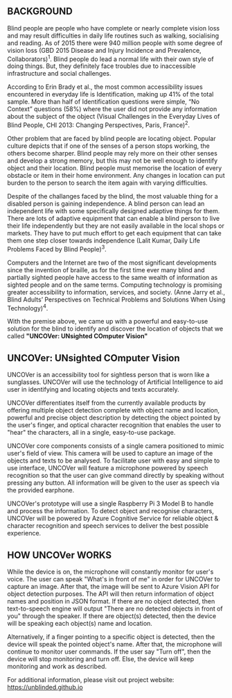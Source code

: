 ## BACKGROUND

Blind people are people who have complete or nearly complete vision loss and may result difficulties in daily life routines such as walking, socialising and reading. As of 2015 there were 940 million people with some degree of vision loss (GBD 2015 Disease and Injury Incidence and Prevalence, Collaborators)<sup>1</sup>. Blind people do lead a normal life with their own style of doing things. But, they definitely face troubles due to inaccessible infrastructure and social challenges.

According to Erin Brady et al., the most common accessibility issues encountered in everyday life is Identification, making up 41% of the total sample. More than half of Identification questions were simple, “No Context” questions (58%) where the user did not provide any information about the subject of the object (Visual Challenges in the Everyday Lives of Blind People, CHI 2013: Changing Perspectives, Paris, France)<sup>2</sup>.

Other problem that are faced by blind people are locating object. Popular culture depicts that if one of the senses of a person stops working, the others become sharper. Blind people may rely more on their other senses and develop a strong memory, but this may not be well enough to identify object and their location. Blind people must memorise the location of every obstacle or item in their home environment. Any changes in location can put burden to the person to search the item again with varying difficulties.

Despite of the challanges faced by the blind, the most valuable thing for a disabled person is gaining independence. A blind person can lead an independent life with some specifically designed adaptive things for them. There are lots of adaptive equipment that can enable a blind person to live their life independently but they are not easily available in the local shops or markets. They have to put much effort to get each equipment that can take them one step closer towards independence (Lalit Kumar, Daily Life Problems Faced by Blind People)<sup>3</sup>.

Computers and the Internet are two of the most significant developments since the invention of braille, as for the first time ever many blind and partially sighted people have access to the same wealth of information as sighted people and on the same terms. Computing technology is promising greater accessibility to information, services, and society. (Anne Jarry et al., Blind Adults’ Perspectives on Technical Problems and Solutions When Using Technology)<sup>4</sup>.

With the premise above, we came up with a powerful and easy-to-use solution for the blind to identify and discover the location of objects that we called **"UNCOVer: UNsighted COmputer Vision"** 

## UNCOVer: UNsighted COmputer Vision

UNCOVer is an accessibility tool for sightless person that is worn like a sunglasses. UNCOVer will use the technology of Artificial Intelligence to aid user in identifying and locating objects and texts accurately.

UNCOVer differentiates itself from the currently available products by offering multiple object detection complete with object name and location, powerful and precise object description by detecting the object pointed by the user's finger, and optical character recognition that enables the user to "hear" the characters, all in a single, easy-to-use package.

UNCOVer core components consists of a single camera positioned to mimic user's field of view. This camera will be used to capture an image of the objects and texts to be analysed. To facilitate user with easy and simple to use interface, UNCOVer will feature a microphone powered by speech recognition so that the user can give command directly by speaking without pressing any button. All information will be given to the user as speech via the provided earphone.

UNCOVer's prototype will use a single Raspberry Pi 3 Model B to handle and process the information. To detect object and recognise characters, UNCOVer will be powered by Azure Cognitive Service for reliable object & character recognition and speech services to deliver the best possible experience.

## HOW UNCOVer WORKS

While the device is on, the microphone will constantly monitor for user's voice. The user can speak "What's in front of me" in order for UNCOVer to capture an image. After that, the image will be sent to Azure Vision API for object detection purposes. The API will then return information of object names and position in JSON format. If there are no object detected, then text-to-speech engine will output "There are no detected objects in front of you" through the speaker. If there are object(s) detected, then the device will be speaking each object(s) name and location. 

Alternatively, if a finger pointing to a specific object is detected, then the device will speak the pointed object's name. After that, the microphone will continue to monitor user commands. If the user say "Turn off", then the device will stop monitoring and turn off. Else, the device will keep monitoring and work as described.

For additional information, please visit out project website: https://unblinded.github.io
